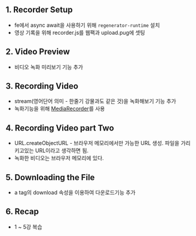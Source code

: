 ## 1. Recorder Setup
* fe에서 async await을 사용하기 위해 `regenerator-runtime` 설치
* 영상 기록을 위해 recorder.js를 웹팩과 upload.pug에 셋팅

## 2. Video Preview
* 비디오 녹화 미리보기 기능 추가

## 3. Recording Video
* stream(영어단어 의미 - 한줄기 강물과도 같은 것)을 녹화해보기 기능 추가
* 녹화기능을 위해 [MediaRecorder](https://developer.mozilla.org/en-US/docs/Web/API/MediaRecorder)를 사용

## 4. Recording Video part Two
* URL.createObjectURL - 브라우저 메모리에서만 가능한 URL 생성. 파일을 가리키고있는 URL이라고 생각하면 됨.
* 녹화한 비디오는 브라우저 메모리에 있다.

## 5. Downloading the File
* a tag의 download 속성을 이용하여 다운로드기능 추가

## 6. Recap
* 1 ~ 5강 복습
